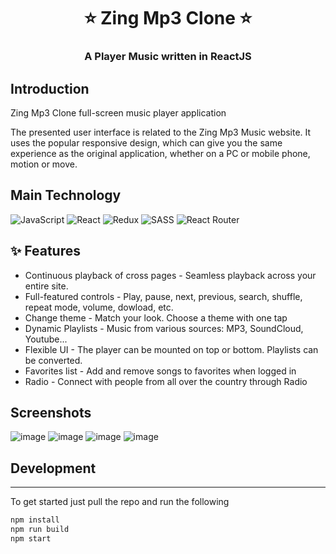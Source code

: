 <h1 align= center><b>⭐️ Zing Mp3 Clone ⭐️</b></h1>
<h3 align = center> A Player Music written in ReactJS </h3>

## Introduction

Zing Mp3 Clone full-screen music player application

The presented user interface is related to the Zing Mp3 Music website. It uses the popular responsive design, which can give you the same experience as the original application, whether on a PC or mobile phone, motion or move.

## Main Technology

![JavaScript](https://img.shields.io/badge/javascript-%23323330.svg?style=flat&logo=javascript&logoColor=%23F7DF1E) ![React](https://img.shields.io/badge/react-%2320232a.svg?style=flat&logo=react&logoColor=%2361DAFB) ![Redux](https://img.shields.io/badge/redux-%23593d88.svg?style=flat&logo=redux&logoColor=white) ![SASS](https://img.shields.io/badge/SASS-hotpink.svg?style=flat&logo=SASS&logoColor=white) ![React Router](https://img.shields.io/badge/React_Router-CA4245?style=flat&logo=react-router&logoColor=white)

## ✨ <a name="features"></a>Features

-   Continuous playback of cross pages - Seamless playback across your entire site.
-   Full-featured controls - Play, pause, next, previous, search, shuffle, repeat mode, volume, dowload, etc.
-   Change theme - Match your look. Choose a theme with one tap
-   Dynamic Playlists - Music from various sources: MP3, SoundCloud, Youtube...
-   Flexible UI - The player can be mounted on top or bottom. Playlists can be converted.
-   Favorites list - Add and remove songs to favorites when logged in
-   Radio - Connect with people from all over the country through Radio

## Screenshots

![image](https://user-images.githubusercontent.com/105347995/234451015-dd299ed8-3bf2-4213-aa8d-f5696e90a194.png)
![image](https://user-images.githubusercontent.com/105347995/234451084-3fafa94f-1332-4e2b-be3f-89bf6fc887a1.png)
![image](https://user-images.githubusercontent.com/105347995/234451215-2b874476-d26e-470f-9c9e-be6f9a1de0ed.png)
![image](https://user-images.githubusercontent.com/105347995/234451919-16d3b285-4390-442f-9591-7a23b2cb967e.png)

## Development

---

To get started just pull the repo and run the following

```bash
npm install
npm run build
npm start
```
